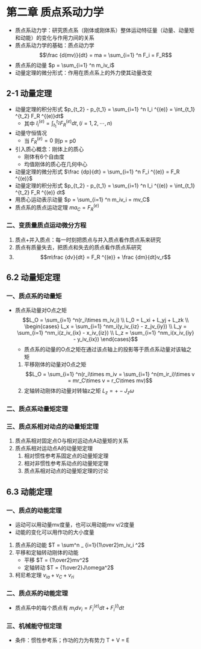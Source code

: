 # 第二章 质点系动力学
- 质点系动力学：研究质点系（刚体或刚体系）整体运动特征量（动量、动量矩和动能）的变化与作用力间的关系
- 质点系动力学的基础：质点动力学 $$\frac {d(mv)}{dt} = ma = \sum_{i=1} ^n F_i = F_R$$
- 质点系的动量 $p = \sum_{i=1} ^n m_iv_i$
- 动量定理的微分形式：作用在质点系上的外力使其动量改变
## 2-1 动量定理
- 动量定理的积分形式 $p_{t_2} - p_{t_1} = \sum_{i=1} ^n I_i ^{(e)} = \int_{t_1} ^{t_2} F_R ^{(e)}dt$
	- 其中 $I_i ^{(e)} = \int_{t_1} ^{t_2} F_R ^{(e)}dt,(i=1,2,\cdots,n)$
- 动量守恒情况
	- 当 $F_R ^{(e)} = 0$ 则p = p0
- 引入质心概念：刚体上的质心
	- 刚体有6个自由度
	- 均值刚体的质心在几何中心
- 动量定理的微分形式 $\frac {dp}{dt} = \sum_{i=1} ^n F_i ^{(e)} = F_R ^{(e)}$
- 动量定理的积分形式 $p_{t_2} - p_{t_1} = \sum_{i=1} ^n I_i ^{(e)} = \int_{t_1} ^{t_2} F_R ^{(e)} dt$
- 用质心运动表示动量 $p = \sum_{i=1} ^n m_iv_i = mv_C$
- 质点系的质点运动定理 $ma_C = F_R ^{(e)}$
### 二、变质量质点运动微分方程
1. 质点+并入质点：每一时刻把质点与并入质点看作质点系来研究
2. 质点有质量失去，把质点和失去的质点看作质点系研究
3.  $$m\frac {dv}{dt} = F_R ^{(e)} + \frac {dm}{dt}v_r$$
## 6.2 动量矩定理
### 一、质点系的动量矩
- 质点系动量对O点之矩 $$L_O = \sum_{i=1} ^n(r_i\times m_iv_i) \\ L_0 = L_xi + L_yj + L_zk \\ \begin{cases} L_x = \sum_{i=1} ^nm_i(y_iv_{iz} - z_jv_{iy}) \\ L_y = \sum_{i=1} ^nm_i(z_iv_{ix} - x_iv_{iz}) \\ L_z = \sum_{i=1} ^nm_i(x_iv_{iy} - y_iv_{ix}) \end{cases}$$
	- 质点系的动量的O点之矩在通过该点轴上的投影等于质点系动量对该轴之矩
	1. 平移刚体的动量对O点之矩 $$L_O = \sum_{i=1} ^n(r_i\times m_iv = \sum_{i=1} ^n(m_ir_i)\times v = mr_C\times v = r_C\times mv)$$
	2. 定轴转动刚体的动量对转轴z之矩 $L_z = +-J_z\omega$
### 二、质点系动量矩定理
### 三、质点系相对动点的动量矩定理
1. 质点系相对固定点O与相对运动点A动量矩的关系
2. 质点系相对运动点A的动量矩定理
	1. 相对惯性参考系固定点的动量矩定理
	2. 相对非惯性参考系动点的动量矩定理
	3. 质点系相对动点的动量矩定理的讨论
## 6.3 动能定理
### 一、质点的动能定理
- 运动可以用动量mv度量，也可以用动能mv v/2度量
- 动能的变化可以用作功的大小度量
1. 质点系的动能 $T = \sum^n _ {i=1}{1\over2}m_iv_i ^2$
2. 平移和定轴转动刚体的动能
	- 平移 $T = {1\over2}mv^2$
	- 定轴转动 $T = {1\over2}J\omega^2$
3. 柯尼希定理 $v_{ia} + v_C + v_{ri}$
### 二、质点系的动能定理
- 质点系中的每个质点有 $m_idv_i = F_i ^{(e)}dt + F_i ^{(i)}dt$
### 三、机械能守恒定理
- 条件：惯性参考系；作功的力为有势力 T + V = E
